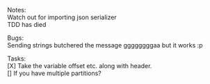 Notes:\
Watch out for importing json serializer\
TDD has died

Bugs:\
Sending strings butchered the message ggggggggaa but it works :p

Tasks:\
[X] Take the variable offset etc. along with header.\
[] If you have multiple partitions?

